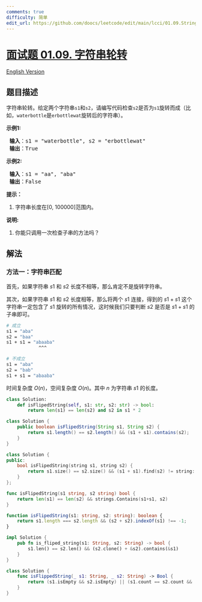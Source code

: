 ```yaml
---
comments: true
difficulty: 简单
edit_url: https://github.com/doocs/leetcode/edit/main/lcci/01.09.String%20Rotation/README.md
---
```


<!-- problem:start -->

# [面试题 01.09. 字符串轮转](https://leetcode.cn/problems/string-rotation-lcci)

[English Version](/lcci/01.09.String%20Rotation/README_EN.md)

## 题目描述

<!-- description:start -->

<p>字符串轮转。给定两个字符串<code>s1</code>和<code>s2</code>，请编写代码检查<code>s2</code>是否为<code>s1</code>旋转而成（比如，<code>waterbottle</code>是<code>erbottlewat</code>旋转后的字符串）。</p>

<p><strong>示例1:</strong></p>

<pre><strong> 输入</strong>：s1 = &quot;waterbottle&quot;, s2 = &quot;erbottlewat&quot;
<strong> 输出</strong>：True
</pre>

<p><strong>示例2:</strong></p>

<pre><strong> 输入</strong>：s1 = &quot;aa&quot;, &quot;aba&quot;
<strong> 输出</strong>：False
</pre>

<ol>
</ol>

<p><strong>提示：</strong></p>

<ol>
	<li>字符串长度在[0, 100000]范围内。</li>
</ol>

<p><strong>说明:</strong></p>

<ol>
	<li>你能只调用一次检查子串的方法吗？</li>
</ol>

<!-- description:end -->

## 解法

<!-- solution:start -->

### 方法一：字符串匹配

首先，如果字符串 $s1$ 和 $s2$ 长度不相等，那么肯定不是旋转字符串。

其次，如果字符串 $s1$ 和 $s2$ 长度相等，那么将两个 $s1$ 连接，得到的 $s1 + s1$ 这个字符串一定包含了 $s1$ 旋转的所有情况，这时候我们只要判断 $s2$ 是否是 $s1 + s1$ 的子串即可。

```bash
# 成立
s1 = "aba"
s2 = "baa"
s1 + s1 = "abaaba"
            ^^^

# 不成立
s1 = "aba"
s2 = "bab"
s1 + s1 = "abaaba"
```

时间复杂度 $O(n)$，空间复杂度 $O(n)$。其中 $n$ 为字符串 $s1$ 的长度。

<!-- tabs:start -->

```python
class Solution:
    def isFlipedString(self, s1: str, s2: str) -> bool:
        return len(s1) == len(s2) and s2 in s1 * 2
```

```java
class Solution {
    public boolean isFlipedString(String s1, String s2) {
        return s1.length() == s2.length() && (s1 + s1).contains(s2);
    }
}
```

```cpp
class Solution {
public:
    bool isFlipedString(string s1, string s2) {
        return s1.size() == s2.size() && (s1 + s1).find(s2) != string::npos;
    }
};
```

```go
func isFlipedString(s1 string, s2 string) bool {
	return len(s1) == len(s2) && strings.Contains(s1+s1, s2)
}
```

```ts
function isFlipedString(s1: string, s2: string): boolean {
    return s1.length === s2.length && (s2 + s2).indexOf(s1) !== -1;
}
```

```rust
impl Solution {
    pub fn is_fliped_string(s1: String, s2: String) -> bool {
        s1.len() == s2.len() && (s2.clone() + &s2).contains(&s1)
    }
}
```

```swift
class Solution {
    func isFlippedString(_ s1: String, _ s2: String) -> Bool {
        return (s1.isEmpty && s2.isEmpty) || (s1.count == s2.count && (s1 + s1).contains(s2))
    }
}
```

<!-- tabs:end -->

<!-- solution:end -->

<!-- problem:end -->
